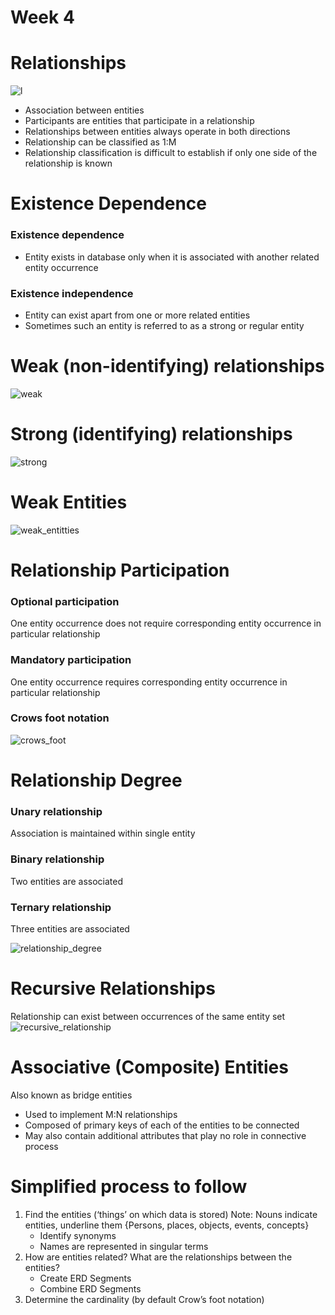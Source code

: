 # Week 4
# Relationships
![l](https://wcs.smartdraw.com/entity-relationship-diagram/img/information-engineering-style.jpg?bn=1510011089)
- Association between entities
- Participants are entities that participate in a relationship
- Relationships between entities always operate in both directions
- Relationship can be classified as 1:M
- Relationship classification is difficult to establish if only one side of the relationship is known

# Existence Dependence
### Existence dependence
- Entity exists in database only when it is associated with another related entity occurrence
### Existence independence
- Entity can exist apart from one or more related entities
- Sometimes such an entity is referred to as a strong or regular entity

# Weak (non-identifying) relationships

![weak](http://imgur.com/SkdbCmv.jpg)

# Strong (identifying) relationships
![strong](http://imgur.com/Jvn02a2.jpg)

# Weak Entities
![weak_entitties](http://imgur.com/bDccru5.jpg)

# Relationship Participation
### Optional participation
One entity occurrence does not require corresponding entity occurrence in particular relationship

### Mandatory participation
One entity occurrence requires corresponding entity occurrence in particular relationship

### Crows foot notation
![crows_foot](http://imgur.com/BG1ySqa.jpg)

# Relationship Degree
### Unary relationship
Association is maintained within single entity
### Binary relationship
Two entities are associated
### Ternary relationship
Three entities are associated

![relationship_degree](http://imgur.com/O5xfXCj.png)

# Recursive Relationships
Relationship can exist between occurrences of the same entity set
![recursive_relationship](http://imgur.com/LxgDpX4.png)

# Associative (Composite) Entities
Also known as bridge entities
- Used to implement M:N relationships
- Composed of primary keys of each of the entities to be connected
- May also contain additional attributes that play no role in connective process

# Simplified process to follow
1. Find the entities (‘things’ on which data is stored) Note: Nouns indicate entities, underline them {Persons, places, objects, events, concepts}
    - Identify synonyms
    - Names are represented in singular terms
2. How are entities related? What are the relationships between the entities?
    - Create ERD Segments
    - Combine ERD Segments
3. Determine the cardinality (by default Crow’s foot notation)
